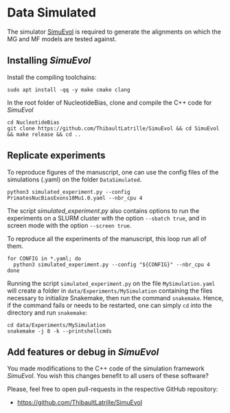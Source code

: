 # Data Simulated

The simulator [SimuEvol](https://github.com/ThibaultLatrille/SimuEvol) is required to generate the alignments on which the MG and MF models are tested against.

## Installing *SimuEvol*

Install the compiling toolchains:
```
sudo apt install -qq -y make cmake clang
```
In the root folder of NucleotideBias, clone and compile the C++ code for *SimuEvol*
```
cd NucleotideBias
git clone https://github.com/ThibaultLatrille/SimuEvol && cd SimuEvol && make release && cd ..
```

## Replicate experiments

To reproduce figures of the manuscript, one can use the config files of the simulations (.yaml) on the folder `DataSimulated`.
```
python3 simulated_experiment.py --config PrimatesNucBiasExons10Mu1.0.yaml --nbr_cpu 4
```
The script _simulated_experiment.py_ also contains options to run the experiments on a SLURM cluster with the option `--sbatch true`, and in screen mode with the option `--screen true`.

To reproduce all the experiments of the manuscript, this loop run all of them.
```
for CONFIG in *.yaml; do
  python3 simulated_experiment.py --config "${CONFIG}" --nbr_cpu 4
done
```

Running the script `simulated_experiment.py` on the file `MySimulation.yaml` will create a folder in `data/Experiments/MySimulation` containing the files necessary to initialize Snakemake, then run the command `snakemake`.
Hence, if the command fails or needs to be restarted, one can simply `cd` into the directory and run `snakemake`:
```
cd data/Experiments/MySimulation
snakemake -j 8 -k --printshellcmds
```

## Add features or debug in *SimuEvol*
You made modifications to the C++ code of the simulation framework *SimuEvol*.
You wish this changes benefit to all users of these software?

Please, feel free to open pull-requests in the respective GitHub repository:
* https://github.com/ThibaultLatrille/SimuEvol
